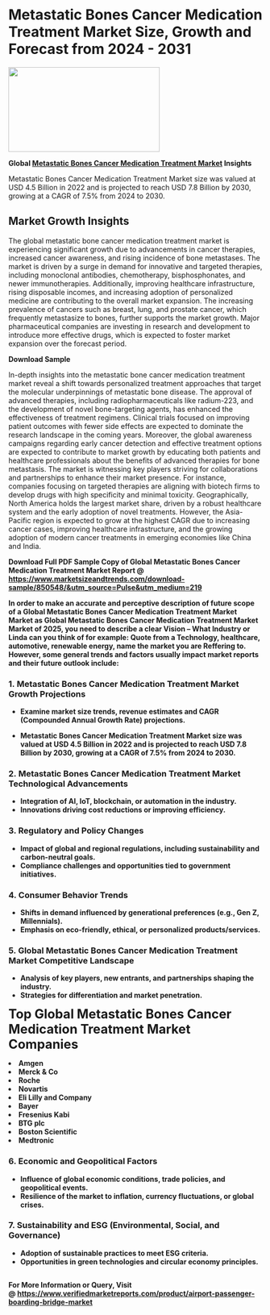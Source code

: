 <H1>Metastatic Bones Cancer Medication Treatment Market Size, Growth and Forecast from 2024 - 2031</H1><img class="aligncenter size-medium wp-image-584254" src="https://thirdeyenews.in/wp-content/uploads/2024/09/Global-Market-Research-300x168.jpeg" alt="" width="300" height="168" /><p><strong>Global&nbsp;<a href="https://www.marketsizeandtrends.com/download-sample/850548/&amp;utm_source=Pulse&amp;utm_medium=219">Metastatic Bones Cancer Medication Treatment Market</a> Insights</strong></p><p>Metastatic Bones Cancer Medication Treatment Market size was valued at USD 4.5 Billion in 2022 and is projected to reach USD 7.8 Billion by 2030, growing at a CAGR of 7.5% from 2024 to 2030.</p><p><h2>Market Growth Insights</h2> <p>The global metastatic bone cancer medication treatment market is experiencing significant growth due to advancements in cancer therapies, increased cancer awareness, and rising incidence of bone metastases. The market is driven by a surge in demand for innovative and targeted therapies, including monoclonal antibodies, chemotherapy, bisphosphonates, and newer immunotherapies. Additionally, improving healthcare infrastructure, rising disposable incomes, and increasing adoption of personalized medicine are contributing to the overall market expansion. The increasing prevalence of cancers such as breast, lung, and prostate cancer, which frequently metastasize to bones, further supports the market growth. Major pharmaceutical companies are investing in research and development to introduce more effective drugs, which is expected to foster market expansion over the forecast period.</p> <p><strong>Download Sample</strong></p> <p>In-depth insights into the metastatic bone cancer medication treatment market reveal a shift towards personalized treatment approaches that target the molecular underpinnings of metastatic bone disease. The approval of advanced therapies, including radiopharmaceuticals like radium-223, and the development of novel bone-targeting agents, has enhanced the effectiveness of treatment regimens. Clinical trials focused on improving patient outcomes with fewer side effects are expected to dominate the research landscape in the coming years. Moreover, the global awareness campaigns regarding early cancer detection and effective treatment options are expected to contribute to market growth by educating both patients and healthcare professionals about the benefits of advanced therapies for bone metastasis. The market is witnessing key players striving for collaborations and partnerships to enhance their market presence. For instance, companies focusing on targeted therapies are aligning with biotech firms to develop drugs with high specificity and minimal toxicity. Geographically, North America holds the largest market share, driven by a robust healthcare system and the early adoption of novel treatments. However, the Asia-Pacific region is expected to grow at the highest CAGR due to increasing cancer cases, improving healthcare infrastructure, and the growing adoption of modern cancer treatments in emerging economies like China and India. <p><strong></p><p><span class=""><strong>Download Full PDF Sample Copy of Global Metastatic Bones Cancer Medication Treatment Market Report</strong> @ <a href="https://www.marketsizeandtrends.com/download-sample/850548/&amp;utm_source=Pulse&amp;utm_medium=219" target="_blank">https://www.marketsizeandtrends.com/download-sample/850548/&amp;utm_source=Pulse&amp;utm_medium=219</a></span></p><p>In order to make an accurate and perceptive description of future scope of a Global&nbsp;Metastatic Bones Cancer Medication Treatment Market Market as Global&nbsp;Metastatic Bones Cancer Medication Treatment Market Market of 2025, you need to describe a clear Vision &ndash; What Industry or Linda can you think of for example: Quote from a Technology, healthcare, automotive, renewable energy, name the market you are Reffering to. However, some general trends and factors usually impact market reports and their future outlook include:</p><h3>1.&nbsp;<strong>Metastatic Bones Cancer Medication Treatment Market Growth Projections</strong></h3><ul><li>Examine market size trends, revenue estimates and CAGR (Compounded Annual Growth Rate) projections.</li><li><p>Metastatic Bones Cancer Medication Treatment Market size was valued at USD 4.5 Billion in 2022 and is projected to reach USD 7.8 Billion by 2030, growing at a CAGR of 7.5% from 2024 to 2030.</p></li></ul><h3>2.&nbsp;<strong>Metastatic Bones Cancer Medication Treatment Market Technological Advancements</strong></h3><ul><li>Integration of AI, IoT, blockchain, or automation in the industry.</li><li>Innovations driving cost reductions or improving efficiency.</li></ul><h3>3.&nbsp;<strong>Regulatory and Policy Changes</strong></h3><ul><li>Impact of global and regional regulations, including sustainability and carbon-neutral goals.</li><li>Compliance challenges and opportunities tied to government initiatives.</li></ul><h3>4.&nbsp;<strong>Consumer Behavior Trends</strong></h3><ul><li>Shifts in demand influenced by generational preferences (e.g., Gen Z, Millennials).</li><li>Emphasis on eco-friendly, ethical, or personalized products/services.</li></ul><h3>5.&nbsp;<strong>Global Metastatic Bones Cancer Medication Treatment Market Competitive Landscape</strong></h3><ul><li>Analysis of key players, new entrants, and partnerships shaping the industry.</li><li>Strategies for differentiation and market penetration.</li></ul><p data-pm-slice="1 1 []"><span style="color: inherit; font-family: inherit; font-size: 25px;">Top Global Metastatic Bones Cancer Medication Treatment Market Companies</span></p><div class="" data-test-id=""><p><li>Amgen</li><li> Merck & Co</li><li> Roche</li><li> Novartis</li><li> Eli Lilly and Company</li><li> Bayer</li><li> Fresenius Kabi</li><li> BTG plc</li><li> Boston Scientific</li><li> Medtronic</li></p></div><h3>6.&nbsp;<strong>Economic and Geopolitical Factors</strong></h3><ul><li>Influence of global economic conditions, trade policies, and geopolitical events.</li><li>Resilience of the market to inflation, currency fluctuations, or global crises.</li></ul><h3>7.&nbsp;<strong>Sustainability and ESG (Environmental, Social, and Governance)</strong></h3><ul><li>Adoption of sustainable practices to meet ESG criteria.</li><li>Opportunities in green technologies and circular economy principles.</li></ul><h2><strong style="font-size: 14px;">For More Information or Query, Visit @&nbsp;</strong><a style="background-color: #ffffff; font-size: 14px;" href="https://www.marketsizeandtrends.com/report/metastatic-bones-cancer-medication-treatment-market/" target="_blank">https://www.verifiedmarketreports.com/product/airport-passenger-boarding-bridge-market</a></h2>
